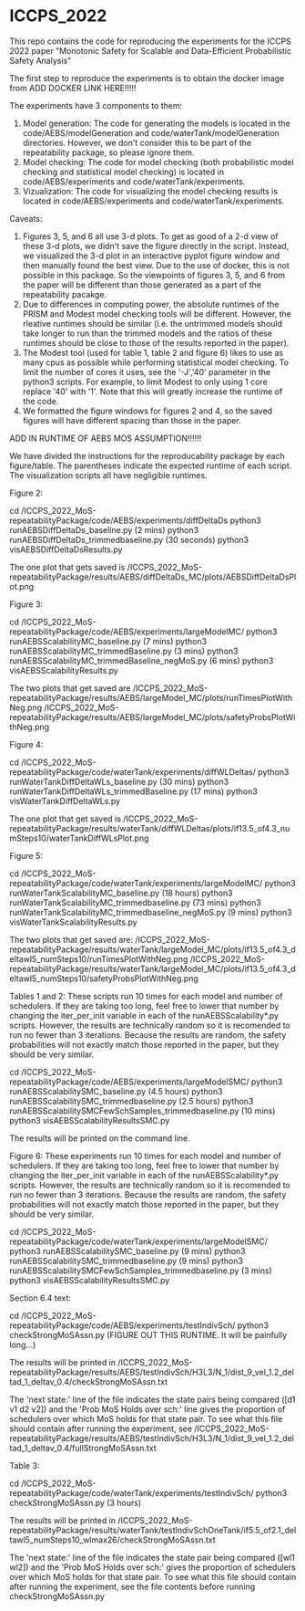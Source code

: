 # ICCPS_2022


This repo contains the code for reproducing the experiments for the ICCPS 2022 paper "Monotonic Safety for
Scalable and Data-Efficient Probabilistic Safety Analysis"



The first step to reproduce the experiments is to obtain the docker image from ADD DOCKER LINK HERE!!!!!


The experiments have 3 components to them:
1) Model generation: The code for generating the models is located in the code/AEBS/modelGeneration and code/waterTank/modelGeneration directories. However, we don't consider this to be part of the repeatability package, so please ignore them.
2) Model checking: The code for model checking (both probabilistic model checking and statistical model checking) is located in code/AEBS/experiments and code/waterTank/experiments.
3) Vizualization: The code for visualizing the model checking results is located in code/AEBS/experiments and code/waterTank/experiments.



Caveats: 
1) Figures 3, 5, and 6 all use 3-d plots. To get as good of a 2-d view of these 3-d plots, we didn't save the figure directly in the script. Instead, we visualized the 3-d plot in an interactive pyplot figure window and then manually found the best view. Due to the use of docker, this is not possible in this package. So the viewpoints of figures 3, 5, and 6 from the paper will be different than those generated as a part of the repeatability pacakge.
2) Due to differences in computing power, the absolute runtimes of the PRISM and Modest model checking tools will be different. However, the rleative runtimes should be similar (i.e. the untrimmed models should take longer to run than the trimmed models and the ratios of these runtimes should be close to those of the results reported in the paper).
3) The Modest tool (used for table 1, table 2 and figure 6) likes to use as many cpus as possible while performing statistical model checking. To limit the number of cores it uses, see the '-J','40' parameter in the python3 scripts. For example, to limit Modest to only using 1 core replace '40' with '1'. Note that this will greatly increase the runtime of the code.
4) We formatted the figure windows for figures 2 and 4, so the saved figures will have different spacing than those in the paper.


ADD IN RUNTIME OF AEBS MOS ASSUMPTION!!!!!!

We have divided the instructions for the reproducability package by each figure/table. The parentheses indicate the expected runtime of each script. The visualization scripts all have negligible runtimes.

Figure 2:

cd /ICCPS_2022_MoS-repeatabilityPackage/code/AEBS/experiments/diffDeltaDs
python3 runAEBSDiffDeltaDs_baseline.py (2 mins)
python3 runAEBSDiffDeltaDs_trimmedbaseline.py (30 seconds)
python3 visAEBSDiffDeltaDsResults.py

The one plot that gets saved is
/ICCPS_2022_MoS-repeatabilityPackage/results/AEBS/diffDeltaDs_MC/plots/AEBSDiffDeltaDsPlot.png


Figure 3:

cd /ICCPS_2022_MoS-repeatabilityPackage/code/AEBS/experiments/largeModelMC/
python3 runAEBSScalabilityMC_baseline.py (7 mins)
python3 runAEBSScalabilityMC_trimmedBaseline.py (3 mins)
python3 runAEBSScalabilityMC_trimmedBaseline_negMoS.py (6 mins)
python3 visAEBSScalabilityResults.py

The two plots that get saved are
/ICCPS_2022_MoS-repeatabilityPackage/results/AEBS/largeModel_MC/plots/runTimesPlotWithNeg.png
/ICCPS_2022_MoS-repeatabilityPackage/results/AEBS/largeModel_MC/plots/safetyProbsPlotWithNeg.png

Figure 4:

cd /ICCPS_2022_MoS-repeatabilityPackage/code/waterTank/experiments/diffWLDeltas/
python3 runWaterTankDiffDeltaWLs_baseline.py (30 mins)
python3 runWaterTankDiffDeltaWLs_trimmedBaseline.py (17 mins)
python3 visWaterTankDiffDeltaWLs.py

The one plot that get saved is
/ICCPS_2022_MoS-repeatabilityPackage/results/waterTank/diffWLDeltas/plots/if13.5_of4.3_numSteps10/waterTankDiffWLsPlot.png


Figure 5:

cd /ICCPS_2022_MoS-repeatabilityPackage/code/waterTank/experiments/largeModelMC/
python3 runWaterTankScalabilityMC_baseline.py (18 hours)
python3 runWaterTankScalabilityMC_trimmedbaseline.py (73 mins)
python3 runWaterTankScalabilityMC_trimmedbaseline_negMoS.py (9 mins)
python3 visWaterTankScalabilityResults.py

The two plots that get saved are:
/ICCPS_2022_MoS-repeatabilityPackage/results/waterTank/largeModel_MC/plots/if13.5_of4.3_deltawl5_numSteps10/runTimesPlotWithNeg.png
/ICCPS_2022_MoS-repeatabilityPackage/results/waterTank/largeModel_MC/plots/if13.5_of4.3_deltawl5_numSteps10/safetyProbsPlotWithNeg.png

Tables 1 and 2:
These scripts run 10 times for each model and number of schedulers. If they are taking too long, feel free to lower that number by changing the iter_per_init variable in each of the runAEBSScalability*.py scripts. However, the results are technically random so it is recomended to run no fewer than 3 iterations. Because the results are random, the safety probabilities will not exactly match those reported in the paper, but they should be very similar.

cd /ICCPS_2022_MoS-repeatabilityPackage/code/AEBS/experiments/largeModelSMC/
python3 runAEBSScalabilitySMC_baseline.py (4.5 hours)
python3 runAEBSScalabilitySMC_trimmedbaseline.py (2.5 hours)
python3 runAEBSScalabilitySMCFewSchSamples_trimmedbaseline.py (10 mins)
python3 visAEBSScalabilityResultsSMC.py

The results will be printed on the command line.


Figure 6:
These experiments run 10 times for each model and number of schedulers. If they are taking too long, feel free to lower that number by changing the iter_per_init variable in each of the runAEBSScalability*.py scripts. However, the results are technically random so it is recomended to run no fewer than 3 iterations. Because the results are random, the safety probabilities will not exactly match those reported in the paper, but they should be very similar.

cd /ICCPS_2022_MoS-repeatabilityPackage/code/waterTank/experiments/largeModelSMC/
python3 runAEBSScalabilitySMC_baseline.py (9 mins)
python3 runAEBSScalabilitySMC_trimmedbaseline.py (9 mins)
python3 runAEBSScalabilitySMCFewSchSamples_trimmedbaseline.py (3 mins)
python3 visAEBSScalabilityResultsSMC.py


Section 6.4 text:

cd /ICCPS_2022_MoS-repeatabilityPackage/code/AEBS/experiments/testIndivSch/
python3 checkStrongMoSAssn.py (FIGURE OUT THIS RUNTIME. It will be painfully long...)

The results will be printed in 
/ICCPS_2022_MoS-repeatabilityPackage/results/AEBS/testIndivSch/H3L3/N_1/dist_9_vel_1.2_deltad_1_deltav_0.4/checkStrongMoSAssn.txt

The 'next state:' line of the file indicates the state pairs being compared ([d1 v1 d2 v2]) and the 'Prob MoS Holds over sch:' line gives the proportion of schedulers over which MoS holds for that state pair. To see what this file should contain after running the experiment, see
/ICCPS_2022_MoS-repeatabilityPackage/results/AEBS/testIndivSch/H3L3/N_1/dist_9_vel_1.2_deltad_1_deltav_0.4/fullStrongMoSAssn.txt


Table 3:

cd /ICCPS_2022_MoS-repeatabilityPackage/code/waterTank/experiments/testIndivSch/
python3 checkStrongMoSAssn.py (3 hours)

The results will be printed in /ICCPS_2022_MoS-repeatabilityPackage/results/waterTank/testIndivSchOneTank/if5.5_of2.1_deltawl5_numSteps10_wlmax26/checkStrongMoSAssn.txt

The 'next state:' line of the file indicates the state pair being compared ([wl1 wl2]) and the 'Prob MoS Holds over sch:' gives the proportion of schedulers over which MoS holds for that state pair. To see what this file should contain after running the experiment, see the file contents before running checkStrongMoSAssn.py

